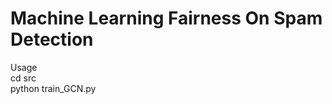 # Machine Learning Fairness On Spam Detection

Usage <br />
cd src <br />
python train_GCN.py <br />

